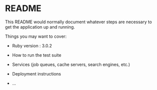# README

This README would normally document whatever steps are necessary to get the
application up and running.

Things you may want to cover:

* Ruby version : 3.0.2

* How to run the test suite

* Services (job queues, cache servers, search engines, etc.)

* Deployment instructions

* ...

